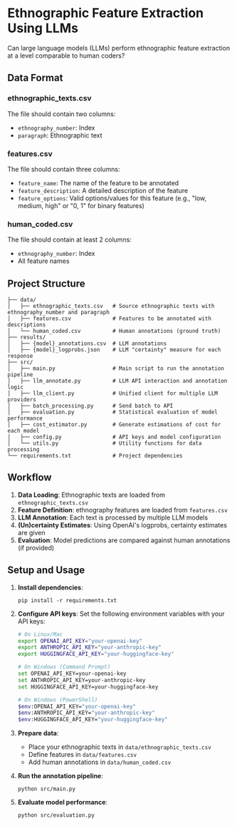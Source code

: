 # Ethnographic Feature Extraction Using LLMs

Can large language models (LLMs) perform ethnographic feature extraction at a level comparable to human coders? 

## Data Format

### ethnographic_texts.csv
The file should contain two columns:

- `ethnography_number`: Index
- `paragraph`: Ethnographic text

### features.csv
The file should contain three columns:

- `feature_name`: The name of the feature to be annotated
- `feature_description`: A detailed description of the feature
- `feature_options`: Valid options/values for this feature (e.g., "low, medium, high" or "0, 1" for binary features)

### human_coded.csv
The file should contain at least 2 columns:

- `ethnography_number`: Index
- All feature names

## Project Structure

```
├── data/
│   ├── ethnographic_texts.csv   # Source ethnographic texts with ethnography_number and paragraph
│   ├── features.csv             # Features to be annotated with descriptions
│   └── human_coded.csv          # Human annotations (ground truth)
├── results/
│   ├── {model}_annotations.csv  # LLM annotations
│   ├── {model}_logprobs.json    # LLM "certainty" measure for each response
├── src/
│   ├── main.py                  # Main script to run the annotation pipeline
│   ├── llm_annotate.py          # LLM API interaction and annotation logic
│   ├── llm_client.py            # Unified client for multiple LLM providers
│   ├── batch_processing.py      # Send batch to API
│   ├── evaluation.py            # Statistical evaluation of model performance
│   ├── cost_estimator.py        # Generate estimations of cost for each model
│   ├── config.py                # API keys and model configuration
│   └── utils.py                 # Utility functions for data processing
└── requirements.txt             # Project dependencies
```

## Workflow

1. **Data Loading**: Ethnographic texts are loaded from `ethnographic_texts.csv`
2. **Feature Definition**: ethnography features are loaded from `features.csv`
3. **LLM Annotation**: Each text is processed by multiple LLM models
4. **(Un)certainty Estimates**: Using OpenAI's logprobs, certainty estimates are given
5. **Evaluation**: Model predictions are compared against human annotations (if provided)

<!-- ## Statistical Analysis

The project implements several statistical analyses:

- **Performance Metrics**: Accuracy, precision, recall, F1 score, Cohen's Kappa, and Matthews Correlation Coefficient
- **Bootstrap Confidence Intervals**: Non-parametric estimation of uncertainty in performance metrics
- **Friedman Test**: Non-parametric test to detect differences across multiple models
- **Wilcoxon Signed-Rank Test**: Pairwise comparison of models with Bonferroni correction
- **McNemar's Test**: Evaluates whether models differ in their error patterns
- **ROC Curve Analysis**: For binary features, evaluates true positive vs. false positive rates -->

## Setup and Usage

1. **Install dependencies**:
   ```
   pip install -r requirements.txt
   ```

2. **Configure API keys**:
   Set the following environment variables with your API keys:
   ```bash
   # On Linux/Mac
   export OPENAI_API_KEY="your-openai-key"
   export ANTHROPIC_API_KEY="your-anthropic-key"
   export HUGGINGFACE_API_KEY="your-huggingface-key"

   # On Windows (Command Prompt)
   set OPENAI_API_KEY=your-openai-key
   set ANTHROPIC_API_KEY=your-anthropic-key
   set HUGGINGFACE_API_KEY=your-huggingface-key

   # On Windows (PowerShell)
   $env:OPENAI_API_KEY="your-openai-key"
   $env:ANTHROPIC_API_KEY="your-anthropic-key"
   $env:HUGGINGFACE_API_KEY="your-huggingface-key"
   ```

3. **Prepare data**:
   - Place your ethnographic texts in `data/ethnographic_texts.csv`
   - Define features in `data/features.csv`
   - Add human annotations in `data/human_coded.csv`

4. **Run the annotation pipeline**:
   ```
   python src/main.py
   ```

5. **Evaluate model performance**:
   ```
   python src/evaluation.py
   ```